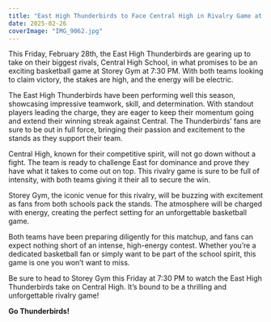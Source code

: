 ```yaml
---
title: "East High Thunderbirds to Face Central High in Rivalry Game at Storey Gym"
date: 2025-02-26
coverImage: "IMG_9062.jpg"
---
```


This Friday, February 28th, the East High Thunderbirds are gearing up to take on their biggest rivals, Central High School, in what promises to be an exciting basketball game at Storey Gym at 7:30 PM. With both teams looking to claim victory, the stakes are high, and the energy will be electric.

The East High Thunderbirds have been performing well this season, showcasing impressive teamwork, skill, and determination. With standout players leading the charge, they are eager to keep their momentum going and extend their winning streak against Central. The Thunderbirds’ fans are sure to be out in full force, bringing their passion and excitement to the stands as they support their team.

Central High, known for their competitive spirit, will not go down without a fight. The team is ready to challenge East for dominance and prove they have what it takes to come out on top. This rivalry game is sure to be full of intensity, with both teams giving it their all to secure the win.

Storey Gym, the iconic venue for this rivalry, will be buzzing with excitement as fans from both schools pack the stands. The atmosphere will be charged with energy, creating the perfect setting for an unforgettable basketball game.

Both teams have been preparing diligently for this matchup, and fans can expect nothing short of an intense, high-energy contest. Whether you’re a dedicated basketball fan or simply want to be part of the school spirit, this game is one you won’t want to miss.

Be sure to head to Storey Gym this Friday at 7:30 PM to watch the East High Thunderbirds take on Central High. It’s bound to be a thrilling and unforgettable rivalry game!

**Go Thunderbirds!**
